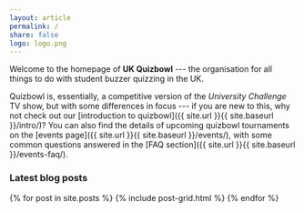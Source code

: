 ```yaml
---
layout: article
permalink: /
share: false
logo: logo.png
---
```


Welcome to the homepage of **UK Quizbowl** --- the organisation for all things to do with student buzzer quizzing in the UK.

Quizbowl is, essentially, a competitive version of the *University Challenge* TV show, but with some differences in focus ---  if you are new to this, why not check out our [introduction to quizbowl]({{ site.url }}{{ site.baseurl }}/intro/)? You can also find the details of upcoming quizbowl tournaments on the [events page]({{ site.url }}{{ site.baseurl }}/events/), with some common questions answered in the [FAQ section]({{ site.url }}{{ site.baseurl }}/events-faq/).


### Latest blog posts

<div class="tiles">
{% for post in site.posts %}
	{% include post-grid.html %}
{% endfor %}
</div><!-- /.tiles -->

